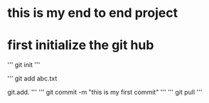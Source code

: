 # this is my end to end project

# first initialize the git hub

'''
git init
'''

'''
git add abc.txt

git.add.
'''
'''
git commit -m "this is my first commit"
'''
'''
git pull
'''